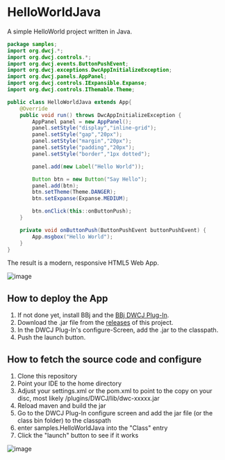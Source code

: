 # HelloWorldJava
A simple HelloWorld project written in Java.


```java
package samples;
import org.dwcj.*;
import org.dwcj.controls.*;
import org.dwcj.events.ButtonPushEvent;
import org.dwcj.exceptions.DwcAppInitializeException;
import org.dwcj.panels.AppPanel;
import org.dwcj.controls.IExpansible.Expanse;
import org.dwcj.controls.IThemable.Theme;

public class HelloWorldJava extends App{
    @Override
    public void run() throws DwcAppInitializeException {
        AppPanel panel = new AppPanel();
        panel.setStyle("display","inline-grid");
        panel.setStyle("gap","20px");
        panel.setStyle("margin","20px");
        panel.setStyle("padding","20px");
        panel.setStyle("border","1px dotted");

        panel.add(new Label("Hello World"));

        Button btn = new Button("Say Hello");
        panel.add(btn);
        btn.setTheme(Theme.DANGER);
        btn.setExpanse(Expanse.MEDIUM);

        btn.onClick(this::onButtonPush);
    }

    private void onButtonPush(ButtonPushEvent buttonPushEvent) {
        App.msgbox("Hello World");
    }
}
```

The result is a modern, responsive HTML5 Web App.

![image](https://user-images.githubusercontent.com/4833070/170968208-6ff79616-ed95-40f7-aa75-d5180bf71167.png)


## How to deploy the App 

1. If not done yet, install BBj and the [BBj DWCJ Plug-In](https://github.com/BBj-Plugins/DWCJ).
2. Download the .jar file from the [releases](https://github.com/DwcJava/HelloWorldJava/releases) of this project.
3. In the DWCJ Plug-In's configure-Screen, add the .jar to the classpath.
4. Push the launch button.

## How to fetch the source code and configure

1. Clone this repository
2. Point your IDE to the home directory
3. Adjust your settings.xml or the pom.xml to point <dwcj-lib> to the copy on your disc, most likely <bbjdir>/plugins/DWCJ/lib/dwc-xxxxx.jar
4. Reload maven and build the jar
5. Go to the DWCJ Plug-In configure screen and add the jar file (or the class bin folder) to the classpath
6. enter samples.HelloWorldJava into the "Class" entry
7. Click the "launch" button to see if it works
    
![image](https://user-images.githubusercontent.com/4833070/170968004-959b47e3-fc82-4819-9894-9ca2a0c9717b.png)



